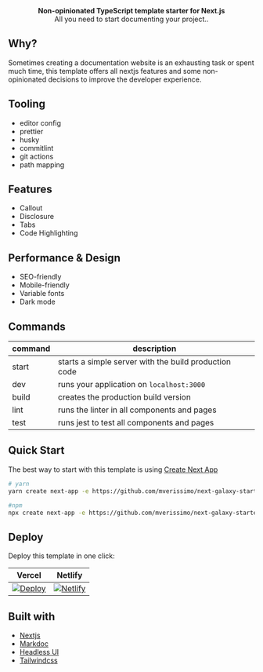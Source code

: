 <div align="center"><strong>Non-opinionated TypeScript template starter for Next.js</strong></div>
<div align="center">All you need to start documenting your project..</div>

## Why?

Sometimes creating a documentation website is an exhausting task or spent much time, this template offers all nextjs features and some non-opinionated decisions to improve the developer experience.

## Tooling

- editor config
- prettier
- husky
- commitlint
- git actions
- path mapping

## Features

- Callout
- Disclosure
- Tabs
- Code Highlighting

## Performance & Design

- SEO-friendly
- Mobile-friendly
- Variable fonts
- Dark mode

## Commands

| command | description                                           |
| ------- | ----------------------------------------------------- |
| start   | starts a simple server with the build production code |
| dev     | runs your application on `localhost:3000`             |
| build   | creates the production build version                  |
| lint    | runs the linter in all components and pages           |
| test    | runs jest to test all components and pages            |

## Quick Start

The best way to start with this template is using [Create Next App](https://nextjs.org/docs/api-reference/create-next-app)

```bash
# yarn
yarn create next-app -e https://github.com/mverissimo/next-galaxy-starter

#npm
npx create next-app -e https://github.com/mverissimo/next-galaxy-starter
```

## Deploy

Deploy this template in one click:

| Vercel                                                                                                                                       | Netlify                                                                                                                                                        |
| -------------------------------------------------------------------------------------------------------------------------------------------- | -------------------------------------------------------------------------------------------------------------------------------------------------------------- |
| [![Deploy](https://vercel.com/button)](https://vercel.com/new/git/external?repository-url=https://github.com/mverissimo/next-galaxy-starter) | [![Netlify](https://www.netlify.com/img/deploy/button.svg)](https://app.netlify.com/start/deploy?repository=https://github.com/mverissimo/next-galaxy-starter) |

## Built with

- [Nextjs](https://nextjs.org/)
- [Markdoc](https://markdoc.io/)
- [Headless UI](https://headlessui.com/)
- [Tailwindcss](https://tailwindcss.com/)

